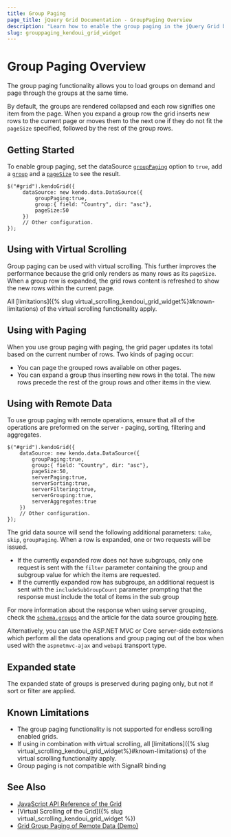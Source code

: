 ```yaml
---
title: Group Paging
page_title: jQuery Grid Documentation - GroupPaging Overview
description: "Learn how to enable the group paging in the jQuery Grid by Kendo UI and load groups on demand."
slug: grouppaging_kendoui_grid_widget
---
```


# Group Paging Overview

The group paging functionality allows you to load groups on demand and page through the groups at the same time. 

By default, the groups are rendered collapsed and each row signifies one item from the page. When you expand a group row the grid inserts new rows to the current page or moves them to the next one if they do not fit the `pageSize` specified, followed by the rest of the group rows. 

## Getting Started

To enable group paging, set the dataSource [`groupPaging`](/api/javascript/data/datasource/configuration/group#groupPaging) option to `true`, add a [`group`](/api/javascript/data/datasource/configuration/group) and a [`pageSize`](/api/javascript/data/datasource/configuration/pagesize) to see the result.

    $("#grid").kendoGrid({
         dataSource: new kendo.data.DataSource({
             groupPaging:true,
             group:{ field: "Country", dir: "asc"},
             pageSize:50
         }) 
         // Other configuration.
    });   

## Using with Virtual Scrolling

Group paging can be used with virtual scrolling. This further improves the performance because the grid only renders as many rows as its `pageSize`. When a group row is expanded, the grid rows content is refreshed to show the new rows within the current page. 

All [limitations]({% slug virtual_scrolling_kendoui_grid_widget%}#known-limitations) of the virtual scrolling functionality apply.

## Using with Paging

When you use group paging with paging, the grid pager updates its total based on the current number of rows. Two kinds of paging occur:

* You can page the grouped rows available on other pages.
* You can expand a group thus inserting new rows in the total. The new rows precede the rest of the group rows and other items in the view.

## Using with Remote Data

To use group paging with remote operations, ensure that all of the operations are preformed on the server - paging, sorting, filtering and aggregates.

    $("#grid").kendoGrid({
        dataSource: new kendo.data.DataSource({
            groupPaging:true,
            group:{ field: "Country", dir: "asc"},
            pageSize:50,
            serverPaging:true,
            serverSorting:true,
            serverFiltering:true,
            serverGrouping:true,
            serverAggregates:true             
        }) 
        // Other configuration.
    });

The grid data source will send the following additional parameters: `take`, `skip`, `groupPaging`. When a row is expanded, one or two requests will be issued. 

- If the currently expanded row does not have subgroups, only one request is sent with the `filter` parameter containing the group and subgroup value for which the items are requested. 
- If the currently expanded row has subgroups, an additional request is sent with the `includeSubGroupCount` parameter prompting that the response must include the total of items in the sub group

For more information about the response when using server grouping, check the [`schema.groups`](/api/javascript/data/datasource/configuration/schema#schemagroups) and the article for the data source grouping [here](https://www.telerik.com/kendo-jquery-ui/documentation/framework/datasource/datasource-operations#server-grouping).

Alternatively, you can use the ASP.NET MVC or Core server-side extensions which perform all the data operations and group paging out of the box when used with the `aspnetmvc-ajax` and `webapi` transport type.

## Expanded state

The expanded state of groups is preserved during paging only, but not if sort or filter are applied.

## Known Limitations

- The group paging functionality is not supported for endless scrolling enabled grids.
- If using in combination with virtual scrolling, all [limitations]({% slug virtual_scrolling_kendoui_grid_widget%}#known-limitations) of the virtual scrolling functionality apply.
- Group paging is not compatible with SignalR binding

## See Also

* [JavaScript API Reference of the Grid](/api/javascript/ui/grid)
* [Virtual Scrolling of the Grid]({% slug virtual_scrolling_kendoui_grid_widget %})
* [Grid Group Paging of Remote Data (Demo)](https://demos.telerik.com/kendo-ui/grid/grouppaging)
